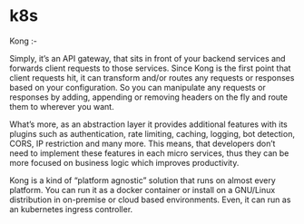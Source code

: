# k8s

Kong :- 

Simply, it’s an API gateway, that sits in front of your backend services and forwards client requests to those services. Since Kong is the first point that client requests hit, it can transform and/or routes any requests or responses based on your configuration. So you can manipulate any requests or responses by adding, appending or removing headers on the fly and route them to wherever you want.

What’s more, as an abstraction layer it provides additional features with its plugins such as authentication, rate limiting, caching, logging, bot detection, CORS, IP restriction and many more. This means, that developers don’t need to implement these features in each micro services, thus they can be more focused on business logic which improves productivity.

Kong is a kind of “platform agnostic” solution that runs on almost every platform. You can run it as a docker container or install on a GNU/Linux distribution in on-premise or cloud based environments. Even, it can run as an kubernetes ingress controller.


